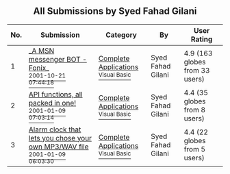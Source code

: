 ﻿<div align="center">

## All Submissions by Syed Fahad Gilani

</div>

No.  | Submission | Category | By   | User Rating
---- | ---------- | -------- | ---- | -----------
1 | [\_A MSN messenger BOT \- Fonix\_<br /><sup>2001-10-21 07:44:18</sup>](https://github.com/Planet-Source-Code/syed-fahad-gilani-a-msn-messenger-bot-fonix__1-28094) | [Complete Applications<br /><sup>Visual Basic</sup>](../ByCategory/complete-applications__1-27.md) | Syed Fahad Gilani | 4.9 (163 globes from 33 users)
2 | [API functions, all packed in one\!<br /><sup>2001-01-09 07:03:14</sup>](https://github.com/Planet-Source-Code/syed-fahad-gilani-api-functions-all-packed-in-one__1-14267) | [Complete Applications<br /><sup>Visual Basic</sup>](../ByCategory/complete-applications__1-27.md) | Syed Fahad Gilani | 4.4 (35 globes from 8 users)
3 | [Alarm clock that lets you chose your own MP3/WAV file<br /><sup>2001-01-09 06:03:30</sup>](https://github.com/Planet-Source-Code/syed-fahad-gilani-alarm-clock-that-lets-you-chose-your-own-mp3-wav-file__1-14265) | [Complete Applications<br /><sup>Visual Basic</sup>](../ByCategory/complete-applications__1-27.md) | Syed Fahad Gilani | 4.4 (22 globes from 5 users)
